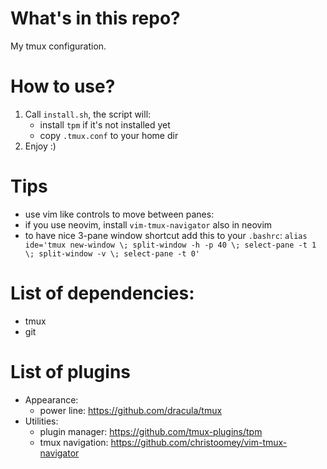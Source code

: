 # What's in this repo?
My tmux configuration.

# How to use?
1. Call `install.sh`, the script will:
    - install `tpm` if it's not installed yet
    - copy `.tmux.conf` to your home dir
2. Enjoy :)

# Tips
- use vim like controls to move between panes: <C-h> <C-j> <C-k> <C-l>
- if you use neovim, install `vim-tmux-navigator` also in neovim
- to have nice 3-pane window shortcut add this to your `.bashrc`:
    `alias ide='tmux new-window \; split-window -h -p 40 \; select-pane -t 1 \; split-window -v \; select-pane -t 0'`

# List of dependencies:
- tmux
- git

# List of plugins
- Appearance:
    - power line:       https://github.com/dracula/tmux
- Utilities:
    - plugin manager:   https://github.com/tmux-plugins/tpm
    - tmux navigation:  https://github.com/christoomey/vim-tmux-navigator


